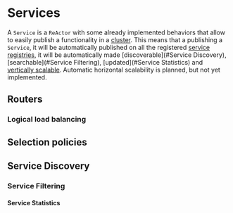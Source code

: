 # Services

A `Service` is a `ReActor` with some already implemented behaviors that allow to easily publish a functionality in a [cluster](clustering.md).
This means that a publishing a `Service`, it will be automatically published on all the registered [service registries](channel_drivers/README.md), 
it will be automatically made [discoverable](#Service Discovery), [searchable](#Service Filtering), [updated](#Service Statistics) and [vertically scalable](#Routers).
Automatic horizontal scalability is planned, but not yet implemented.  


## Routers

### Logical load balancing

## Selection policies

## Service Discovery

### Service Filtering

#### Service Statistics
